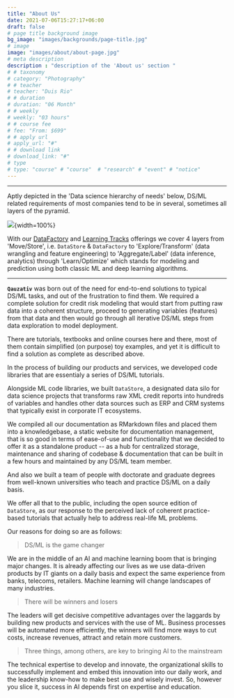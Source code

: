 ```yaml
---
title: "About Us"
date: 2021-07-06T15:27:17+06:00
draft: false
# page title background image
bg_image: "images/backgrounds/page-title.jpg"
# image
image: "images/about/about-page.jpg"
# meta description
description : "description of the 'About us' section "
# # taxonomy
# category: "Photography"
# # teacher
# teacher: "Duis Rio"
# # duration
# duration: "06 Month"
# # weekly
# weekly: "03 hours"
# # course fee
# fee: "From: $699"
# # apply url
# apply_url: "#"
# # download link
# download_link: "#"
# type
# type: "course" # "course"  # "research" # "event" # "notice"
---
```


***

Aptly depicted in the 'Data science hierarchy of needs' below,
DS/ML related requirements of most companies tend to be in several, sometimes
all layers of the pyramid.

![](C:/Users/user/Documents/GitHub/website_source/static/img/dsml-hierarchy-pyramid.png){width=100%}

With our [DataFactory](/datafactory/datafactory-intro) and
[Learning Tracks](/learningtracks/learningtracks-intro) offerings we cover 4 layers
from 'Move/Store', i.e. `DataStore` & `DataFactory` to 'Explore/Transform'
(data wrangling and feature engineering) to 'Aggregate/Label' (data inference, analytics)
through 'Learn/Optimize' which stands for modeling and prediction using both
classic ML and deep learning algorithms.

***

__`Qauzativ`__ was born out of the need for end-to-end solutions to typical DS/ML tasks,
and out of the frustration to find them.
We required a complete solution for credit risk modeling that would start
from putting raw data into a coherent structure, proceed to generating
variables (features) from that data and then would go through all iterative
DS/ML steps from data exploration to model deployment.

There are tutorials, textbooks and online courses here and there, most of them
contain simplified (on purpose) toy examples, and yet it is difficult
to find a solution as complete as described above.

In the process of building our products and services, we developed code
libraries that are essentialy a series of DS/ML tutorials.

Alongside ML code libraries, we built `DataStore`, a designated data silo
for data science projects that transforms raw XML credit reports into
hundreds of variables and handles other data sources such as ERP and
CRM systems that typically exist in corporate IT ecosystems.

We compiled all our documentation as RMarkdown files and placed them
into a knowledgebase, a static website for documentation management,
that is so good in terms of ease-of-use and functionality that we decided
to offer it as a standalone product -- as a hub for centralized storage,
maintenance and sharing of codebase & documentation that can be built
in a few hours and maintained by any DS/ML team member.

And also we built a team of people with doctorate and graduate degrees from
well-known universities who teach and practice DS/ML on a daily basis.

We offer all that to the public, including the open source edition
of `DataStore`, as our response to the perceived lack of coherent practice-based
tutorials that actually help to address real-life ML problems.

Our reasons for doing so are as follows:

> DS/ML is the game changer

We are in the middle of an AI and machine learning boom that is bringing
major changes.
It is already affecting our lives as we use data-driven products by IT giants
on a daily basis and expect the same experience from banks, telecoms, retailers.
Machine learning will change landscapes of many industries.

> There will be winners and losers

The leaders will get decisive competitive advantages over the laggards
by building new products and services with the use of ML.
Business processes will be automated more efficiently, the winners will find
more ways to cut costs, increase revenues, attract and retain more customers.

> Three things, among others, are key to bringing AI to the mainstream

The technical expertise to develop and innovate, the organizational skills
to successfully implement and embed this innovation into our daily work,
and the leadership know-how to make best use and wisely invest.
So, however you slice it, success in AI depends first on expertise and education.
